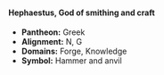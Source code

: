 #### Hephaestus, God of smithing and craft
- **Pantheon:** Greek
- **Alignment:** N, G
- **Domains:** Forge, Knowledge
- **Symbol:** Hammer and anvil